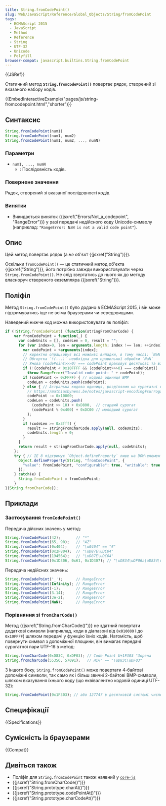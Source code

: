 ```yaml
---
title: String.fromCodePoint()
slug: Web/JavaScript/Reference/Global_Objects/String/fromCodePoint
tags:
  - ECMAScript 2015
  - JavaScript
  - Method
  - Reference
  - String
  - UTF-32
  - Unicode
  - Polyfill
browser-compat: javascript.builtins.String.fromCodePoint
---
```

{{JSRef}}

Статичний метод **`String.fromCodePoint()`** повертає рядок, створений зі вказаного набору кодів.

{{EmbedInteractiveExample("pages/js/string-fromcodepoint.html","shorter")}}

## Синтаксис

```js
String.fromCodePoint(num1)
String.fromCodePoint(num1, num2)
String.fromCodePoint(num1, num2, ..., numN)
```

### Параметри

- `num1, ..., numN`
  - : Послідовність кодів.

### Повернене значення

Рядок, створений зі вказаної послідовності кодів.

### Винятки

- Викидається виняток {{jsxref("Errors/Not_a_codepoint", "RangeError")}} у разі передачі недійсного коду Unicode-символу (наприклад: `"RangeError: NaN is not a valid code point"`).

## Опис

Цей метод повертає рядок (а _не_ об'єкт {{jsxref("String")}}).

Оскільки `fromCodePoint()` — це статичний метод об'єкта {{jsxref("String")}}, його потрібно завжди використовувати через `String.fromCodePoint()`. Не слід звертатись до нього як до методу власноруч створеного екземпляра {{jsxref("String")}}.

## Поліфіл

Метод `String.fromCodePoint()` було додано в ECMAScript 2015, і він може підтримуватись іще не всіма браузерами чи середовищами.

Наведений нижче код можна використовувати як поліфіл:

```js
if (!String.fromCodePoint) (function(stringFromCharCode) {
    var fromCodePoint = function(_) {
      var codeUnits = [], codeLen = 0, result = "";
      for (var index=0, len = arguments.length; index !== len; ++index) {
        var codePoint = +arguments[index];
        // коректно опрацьовує всі можливі випадки, в тому числі: `NaN`, `-Infinity`, `+Infinity`
        // Обгортка `!(...)` необхідна для правильної обробки `NaN`
        // Умова (codePoint>>>0) === codePoint враховує десяткові та від'ємні числа
        if (!(codePoint < 0x10FFFF && (codePoint>>>0) === codePoint))
          throw RangeError("Invalid code point: " + codePoint);
        if (codePoint <= 0xFFFF) { // кодова одиниця BMP
          codeLen = codeUnits.push(codePoint);
        } else { // Астральна кодова одиниця, розділяємо на сурогатні половинки
          // https://mathiasbynens.be/notes/javascript-encoding#surrogate-formulae
          codePoint -= 0x10000;
          codeLen = codeUnits.push(
            (codePoint >> 10) + 0xD800,  // старший сурогат
            (codePoint % 0x400) + 0xDC00 // молодший сурогат
          );
        }
        if (codeLen >= 0x3fff) {
          result += stringFromCharCode.apply(null, codeUnits);
          codeUnits.length = 0;
        }
      }
      return result + stringFromCharCode.apply(null, codeUnits);
    };
    try { // IE 8 підтримує `Object.defineProperty` лише на DOM-елементах
      Object.defineProperty(String, "fromCodePoint", {
        "value": fromCodePoint, "configurable": true, "writable": true
      });
    } catch(e) {
      String.fromCodePoint = fromCodePoint;
    }
}(String.fromCharCode));
```

## Приклади

### Застосування `fromCodePoint()`

Передача дійсних значень у метод:

```js
String.fromCodePoint(42);       // "*"
String.fromCodePoint(65, 90);   // "AZ"
String.fromCodePoint(0x404);    // "\u0404" == "Є"
String.fromCodePoint(0x2F804);  // "\uD87E\uDC04"
String.fromCodePoint(194564);   // "\uD87E\uDC04"
String.fromCodePoint(0x1D306, 0x61, 0x1D307); // "\uD834\uDF06a\uD834\uDF07"
```

Передача недійсних значень:

```js
String.fromCodePoint('_');      // RangeError
String.fromCodePoint(Infinity); // RangeError
String.fromCodePoint(-1);       // RangeError
String.fromCodePoint(3.14);     // RangeError
String.fromCodePoint(3e-2);     // RangeError
String.fromCodePoint(NaN);      // RangeError
```

### Порівняння зі `fromCharCode()`

Метод {{jsxref("String.fromCharCode()")}} не здатний повертати додаткові символи (наприклад, коди в діапазоні від `0x010000` і до `0x10FFFF`) шляхом передачі у функцію їхніх кодів.
Натомість, щоб повернути символ з допоміжної площини, він вимагає передачі сурогатної пари UTF-16 в метод:

```js
String.fromCharCode(0xD83C, 0xDF03); // Code Point U+1F303 "Зоряна
String.fromCharCode(55356, 57091);   // Ніч" == "\uD83C\uDF03"
```

З іншого боку, `String.fromCodePoint()` може повертати 4-байтові допоміжні символи, так само як і більш звичні 2-байтові BMP-символи, шляхом вказування їхнього коду (що еквівалентно кодовій одиниці UTF-32):

```js
String.fromCodePoint(0x1F303); // або 127747 в десятковій системі числення
```

## Специфікації

{{Specifications}}

## Сумісність із браузерами

{{Compat}}

## Дивіться також

- Поліфіл для `String.fromCodePoint` також наявний у [`core-js`](https://github.com/zloirock/core-js#ecmascript-string-and-regexp)
- {{jsxref("String.fromCharCode()")}}
- {{jsxref("String.prototype.charAt()")}}
- {{jsxref("String.prototype.codePointAt()")}}
- {{jsxref("String.prototype.charCodeAt()")}}
